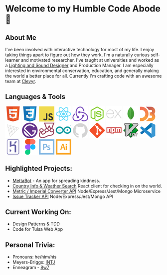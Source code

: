 # Welcome to my Humble Code Abode 🙏

## About Me
I've been involved with interactive technology for most of my life. I enjoy taking things apart to figure out how they work. I'm a naturally curious self-learner and motivated researcher. I've taught at universities and worked as a [Lighting and Sound Designer](https://zenlex.github.io/theatreport) and Production Manager. I am especially interested in environmental conservation, education, and generally making the world a better place for all. Currently I'm crafting code with an awesome team at [Clevyr](https://clevry.com). 

<h2>Languages & Tools</h2>
<div>
 <img src="https://raw.githubusercontent.com/zenlex/zenlex/main/icons/html5-original.svg" alt="html5" width=50 height=50>
 <img src="https://raw.githubusercontent.com/zenlex/zenlex/main/icons/css3-original.svg" alt="css3" width=50 height=50>
 <img src="https://raw.githubusercontent.com/zenlex/zenlex/main/icons/javascript-original.svg" alt="javascript" width=50 height=50>
 <img src="https://raw.githubusercontent.com/zenlex/zenlex/main/icons/react-original.svg" alt="react" width=50 height=50>
 <img src="https://raw.githubusercontent.com/zenlex/zenlex/main/icons/redux-original.svg" alt="redux" width=50 height=50>
 <img src="https://raw.githubusercontent.com/zenlex/zenlex/main/icons/nodejs-original.svg" alt="nodejs" width=50 height=50>
 <img src="https://raw.githubusercontent.com/zenlex/zenlex/main/icons/express-original.svg" alt="express" width=50 height=50>
 <img src="https://raw.githubusercontent.com/zenlex/zenlex/main/icons/mongodb-original.svg" alt="mongodb" width=50 height=50>
 <img src="https://raw.githubusercontent.com/zenlex/zenlex/main/icons/d3js-original.svg" alt="d3js" width=50 height=50>
 <img src="https://raw.githubusercontent.com/zenlex/zenlex/main/icons/threejs-original.svg" alt="three js" width=50 height=50>
 <img src="https://raw.githubusercontent.com/zenlex/zenlex/main/icons/gatsby-original.svg" alt="gatsby" width=50 height=50>
 <img src="https://raw.githubusercontent.com/zenlex/zenlex/main/icons/jest-plain.svg" alt="jest" width=50 height=50>
 <img src="https://raw.githubusercontent.com/zenlex/zenlex/main/icons/arduino-original.svg" alt="arduino" width=50 height=50>
 <img src="https://raw.githubusercontent.com/zenlex/zenlex/main/icons/github-original.svg" alt="github" width=50 height=50>
 <img src="https://raw.githubusercontent.com/zenlex/zenlex/main/icons/git-original.svg" alt="git" width=50 height=50>
 <img src="https://raw.githubusercontent.com/zenlex/zenlex/main/icons/npm-original-wordmark.svg" alt="npm" width=50 height=50>
 <img src="https://raw.githubusercontent.com/zenlex/zenlex/main/icons/vim-original.svg" alt="vim" width=50 height=50>
 <img src="https://raw.githubusercontent.com/zenlex/zenlex/main/icons/vscode-original.svg" alt="vs code" width=50 height=50>
 <img src="https://raw.githubusercontent.com/zenlex/zenlex/main/icons/heroku-original.svg" alt="heroku" width=50 height=50>
 <img src="https://raw.githubusercontent.com/zenlex/zenlex/main/icons/figma-original.svg" alt="figma" width=50 height=50>
 <img src="https://raw.githubusercontent.com/zenlex/zenlex/main/icons/photoshop-line.svg" alt="photoshop" width=50 height=50>
 <img src="https://raw.githubusercontent.com/zenlex/zenlex/main/icons/illustrator-line.svg" alt="illustrator" width=50 height=50>
</div>


## Highlighted Projects:
- [MettaBot](https://github.com/zenlex/mettabot) - An app for spreading kindness.
- [Country Info & Weather Search](https://github.com/zenlex/fso-countries) React client for checking in on the world. 
- [Metric / Imperial Converter API](https://github.com/zenlex/fcc-metricimp) Node/Express/Jest/Mongo Microservice
- [Issue Tracker API](https://github.com/zenlex/fcc-issuetracker) Node/Express/Jest/Mongo API


## Current Working On:
- Design Patterns & TDD
- Code for Tulsa Web App 

## Personal Trivia:
- Pronouns: he/him/his
- Meyers-Briggs: [INTJ](https://www.16personalities.com/intj-personality)
- Enneagram - [8w7](https://www.enneagraminstitute.com/type-8) 

